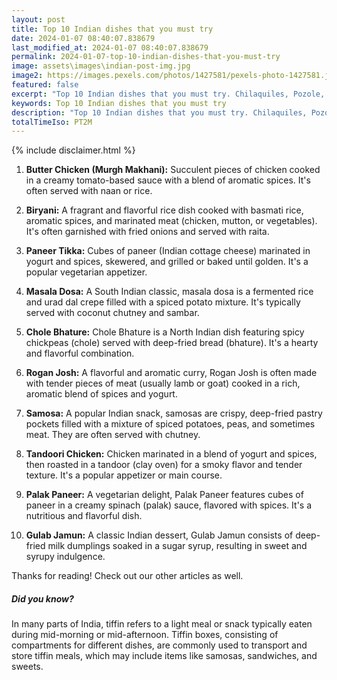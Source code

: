 ```yaml
---
layout: post
title: Top 10 Indian dishes that you must try
date: 2024-01-07 08:40:07.838679
last_modified_at: 2024-01-07 08:40:07.838679
permalink: 2024-01-07-top-10-indian-dishes-that-you-must-try
image: assets\images\indian-post-img.jpg
image2: https://images.pexels.com/photos/1427581/pexels-photo-1427581.jpeg?auto=compress&cs=tinysrgb&h=650&w=940
featured: false
excerpt: "Top 10 Indian dishes that you must try. Chilaquiles, Pozole, Tostadas made it to my top 10 list. Click to see if your favourite dish made it to my top 10"
keywords: Top 10 Indian dishes that you must try
description: "Top 10 Indian dishes that you must try. Chilaquiles, Pozole, Tostadas made it to my top 10 list. Click to see if your favourite dish made it to my top 10"
totalTimeIso: PT2M
---
```

{% include disclaimer.html %}

1. **Butter Chicken (Murgh Makhani):**
   Succulent pieces of chicken cooked in a creamy tomato-based sauce with a blend of aromatic spices. It's often served with naan or rice.

2. **Biryani:**
   A fragrant and flavorful rice dish cooked with basmati rice, aromatic spices, and marinated meat (chicken, mutton, or vegetables). It's often garnished with fried onions and served with raita.

3. **Paneer Tikka:**
   Cubes of paneer (Indian cottage cheese) marinated in yogurt and spices, skewered, and grilled or baked until golden. It's a popular vegetarian appetizer.

4. **Masala Dosa:**
   A South Indian classic, masala dosa is a fermented rice and urad dal crepe filled with a spiced potato mixture. It's typically served with coconut chutney and sambar.

5. **Chole Bhature:**
   Chole Bhature is a North Indian dish featuring spicy chickpeas (chole) served with deep-fried bread (bhature). It's a hearty and flavorful combination.

6. **Rogan Josh:**
   A flavorful and aromatic curry, Rogan Josh is often made with tender pieces of meat (usually lamb or goat) cooked in a rich, aromatic blend of spices and yogurt.

7. **Samosa:**
   A popular Indian snack, samosas are crispy, deep-fried pastry pockets filled with a mixture of spiced potatoes, peas, and sometimes meat. They are often served with chutney.

8. **Tandoori Chicken:**
   Chicken marinated in a blend of yogurt and spices, then roasted in a tandoor (clay oven) for a smoky flavor and tender texture. It's a popular appetizer or main course.

9. **Palak Paneer:**
   A vegetarian delight, Palak Paneer features cubes of paneer in a creamy spinach (palak) sauce, flavored with spices. It's a nutritious and flavorful dish.

10. **Gulab Jamun:**
    A classic Indian dessert, Gulab Jamun consists of deep-fried milk dumplings soaked in a sugar syrup, resulting in sweet and syrupy indulgence.

Thanks for reading! Check out our other articles as well.


<div class="card" style="margin-bottom:1rem">
  <div class="card-body">
    <h5 class="card-title">Did you know?</h5>
    <p class="card-text">In many parts of India, tiffin refers to a light meal or snack typically eaten during mid-morning or mid-afternoon. Tiffin boxes, consisting of compartments for different dishes, are commonly used to transport and store tiffin meals, which may include items like samosas, sandwiches, and sweets.</p>
  </div>
</div>